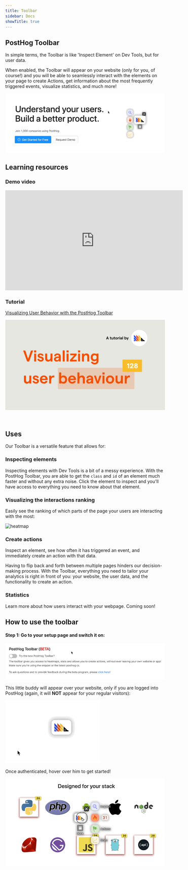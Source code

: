 ```yaml
---
title: Toolbar
sidebar: Docs
showTitle: true
---
```


## PostHog Toolbar

In simple terms, the Toolbar is like 'Inspect Element' on Dev Tools, but for user data.

When enabled, the Toolbar will appear on your website (only for you, of course!) and you will be able to seamlessly interact with the elements on your page to create Actions, get information about the most frequently triggered events, visualize statistics, and much more! 

![inspect](../../images/casts/inspect.gif)

## Learning resources

### Demo video

<iframe width="560" height="315" src="https://www.youtube.com/embed/LD5TsEs5G-o" frameborder="0" allow="accelerometer; autoplay; clipboard-write; encrypted-media; gyroscope; picture-in-picture" allowfullscreen></iframe>

### Tutorial

[Visualizing User Behavior with the PostHog Toolbar](/docs/tutorials/toolbar)

[![Toolbar landing image](../../images/tutorials/banners/toolbar.png)
](/docs/tutorials/toolbar)

<br />

## Uses

Our Toolbar is a versatile feature that allows for:
<br />

### Inspecting elements

Inspecting elements with Dev Tools is a bit of a messy experience. With the PostHog Toolbar, you are able to get the `class` and `id` of an element much faster and without any extra noise. Click the element to inspect and you'll have access to everything you need to know about that element.
<br />


### Visualizing the interactions ranking

Easily see the ranking of which parts of the page your users are interacting with the most:

![heatmap](../../images/casts/heatmap.gif)
<br />

### Create actions

Inspect an element, see how often it has triggered an event, and immediately create an action with that data.

Having to flip back and forth between multiple pages hinders our decision-making process. With the Toolbar, everything you need to tailor your analytics is right in front of you: your website, the user data, and the functionality to create an action.

### Statistics

Learn more about how users interact with your webpage. Coming soon!

## How to use the toolbar

#### Step 1: Go to your setup page and switch it on:

![setup](../../images/casts/setup.gif)

This little buddy will appear over your website, only if you are logged into PostHog (again, it will **NOT** appear for your regular visitors):

![authenticate](../../images/casts/authenticate.gif)

Once authenticated, hover over him to get started!

![toolbar dance](../../images/casts/dance.gif)
